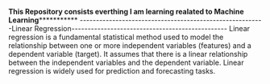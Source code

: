 ****************This Repository consists everthing  I am learning realated to Machine Learning***************************
---------------------------------------------------------Linear Regression------------------------------------------------
Linear regression is a fundamental statistical method used to model the relationship between one or more independent variables (features) and a dependent variable (target). It assumes that there is a linear relationship between the independent variables and the dependent variable. Linear regression is widely used for prediction and forecasting tasks.
